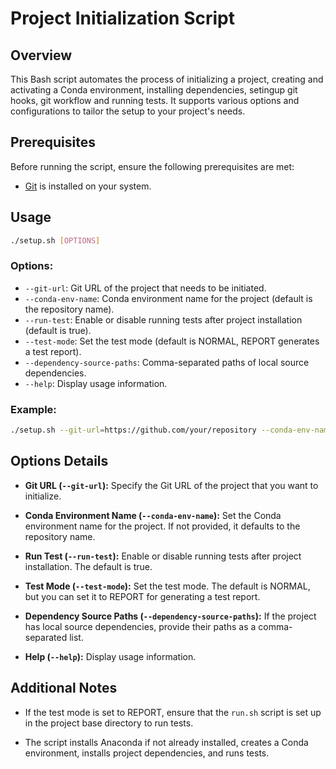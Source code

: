 # Project Initialization Script

## Overview

This Bash script automates the process of initializing a project, creating and activating a Conda environment, installing dependencies, setingup git hooks, git workflow and running tests. It supports various options and configurations to tailor the setup to your project's needs.

## Prerequisites

Before running the script, ensure the following prerequisites are met:
- [Git](https://git-scm.com/) is installed on your system.

## Usage

```bash
./setup.sh [OPTIONS]
```

### Options:

- `--git-url`: Git URL of the project that needs to be initiated.
- `--conda-env-name`: Conda environment name for the project (default is the repository name).
- `--run-test`: Enable or disable running tests after project installation (default is true).
- `--test-mode`: Set the test mode (default is NORMAL, REPORT generates a test report).
- `--dependency-source-paths`: Comma-separated paths of local source dependencies.
- `--help`: Display usage information.

### Example:

```bash
./setup.sh --git-url=https://github.com/your/repository --conda-env-name=myenv --run-test=true --test-mode=NORMAL
```

## Options Details

- **Git URL (`--git-url`):** Specify the Git URL of the project that you want to initialize.

- **Conda Environment Name (`--conda-env-name`):** Set the Conda environment name for the project. If not provided, it defaults to the repository name.

- **Run Test (`--run-test`):** Enable or disable running tests after project installation. The default is true.

- **Test Mode (`--test-mode`):** Set the test mode. The default is NORMAL, but you can set it to REPORT for generating a test report.

- **Dependency Source Paths (`--dependency-source-paths`):** If the project has local source dependencies, provide their paths as a comma-separated list.

- **Help (`--help`):** Display usage information.

## Additional Notes

- If the test mode is set to REPORT, ensure that the `run.sh` script is set up in the project base directory to run tests.

- The script installs Anaconda if not already installed, creates a Conda environment, installs project dependencies, and runs tests.
